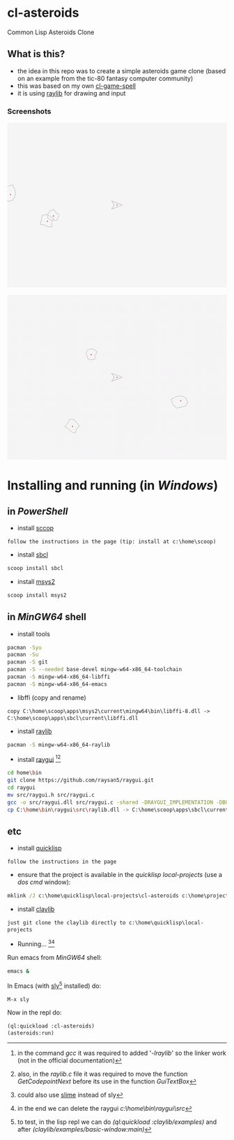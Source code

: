 # cl-asteroids
Common Lisp Asteroids Clone

## What is this?
* the idea in this repo was to create a simple asteroids game clone (based on an example from the tic-80 fantasy computer community)
* this was based on my own [cl-game-spell](https://github.com/drigoor/cl-game-spell)
* it is using [raylib](https://www.raylib.com) for drawing and input

### Screenshots

![screenshot000.png](screenshot000.png)

![screenrec000.gif](screenrec000.gif)

# Installing and running (in *Windows*)

## in *PowerShell*

* install [sccop](https://scoop.sh)

```text
follow the instructions in the page (tip: install at c:\home\scoop)
```

* install [sbcl](http://www.sbcl.org)

```powershell
scoop install sbcl
```

* install [msys2](https://www.msys2.org)

```powershell
scoop install msys2
```

## in *MinGW64* shell

* install tools

```bash
pacman -Syu
pacman -Su
pacman -S git
pacman -S --needed base-devel mingw-w64-x86_64-toolchain
pacman -S mingw-w64-x86_64-libffi
pacman -S mingw-w64-x86_64-emacs
```

* libffi (copy and rename)

```text
copy C:\home\scoop\apps\msys2\current\mingw64\bin\libffi-8.dll -> C:\home\scoop\apps\sbcl\current\libffi.dll
```

* install [raylib](https://www.raylib.com)

```bash
pacman -S mingw-w64-x86_64-raylib
```

* install [raygui](https://github.com/raysan5/raygui) [^1][^2]

```bash
cd home\bin
git clone https://github.com/raysan5/raygui.git
cd raygui
mv src/raygui.h src/raygui.c
gcc -o src/raygui.dll src/raygui.c -shared -DRAYGUI_IMPLEMENTATION -DBUILD_LIBTYPE_SHARED -static-libgcc -lraylib -lopengl32 -lgdi32 -lwinmm -Wl,--out-implib,src/librayguidll.a [^1]
cp C:\home\bin\raygui\src\raylib.dll -> C:\home\scoop\apps\sbcl\current\libraygui.dll
```

[^1]: in the command *gcc* it was required to added '*-lraylib*' so the linker work (not in the official documentation)

[^2]: also, in the *raylib.c* file it was required to move the function *GetCodepointNext* before its use in the function *GuiTextBox*

## etc

* install [quicklisp](https://www.quicklisp.org/beta/)

```text
follow the instructions in the page
```

* ensure that the project is available in the *quicklisp local-projects* (use a *dos* *cmd* window):

```bat
mklink /J c:\home\quicklisp\local-projects\cl-asteroids c:\home\projects\lisp\cl-asteroids
```

* install [claylib](https://github.com/defun-games/claylib)

```text
just git clone the claylib directly to c:\home\quicklisp\local-projects
```

* Running... [^3][^4]

Run emacs from *MinGW64* shell:

```bash
emacs &
```

In Emacs (with [sly](https://github.com/joaotavora/sly)[^5] installed) do:

```text
M-x sly
```

Now in the repl do:

```cl
(ql:quickload :cl-asteroids)
(asteroids:run)
```

[^3]: could also use [slime](https://github.com/slime/slime) instead of sly

[^4]: in the end we can delete the raygui *c:\home\bin\raygui\src*

[^5]: to test, in the lisp repl we can do *(ql:quickload :claylib/examples)* and after *(claylib/examples/basic-window:main)*
